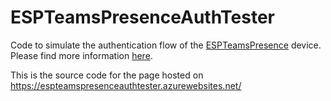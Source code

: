 # ESPTeamsPresenceAuthTester
Code to simulate the authentication flow of the [ESPTeamsPresence](https://github.com/toblum/ESPTeamsPresence) device. Please find more information [here](https://toblum.github.io/ESPTeamsPresence/).

This is the source code for the page hosted on https://espteamspresenceauthtester.azurewebsites.net/